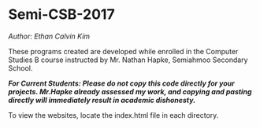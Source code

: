 # Semi-CSB-2017
*Author: Ethan Calvin Kim*

These programs created are developed while enrolled in the Computer Studies B course instructed by Mr. Nathan Hapke, Semiahmoo Secondary School.

***For Current Students: Please do not copy this code directly for your projects. Mr.Hapke already assessed my work, and copying and pasting directly will immediately result in academic dishonesty.***

To view the websites, locate the index.html file in each directory.


